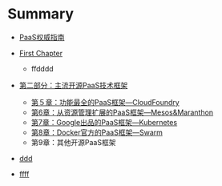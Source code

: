 # Summary

* [PaaS权威指南](paas权威指南.md)
* [First Chapter](chapter1.md)
  * ffdddd

* [第二部分：主流开源PaaS技术框架](第二部分.md)
  * [第５章：功能最全的PaaS框架—CloudFoundry](第五章：功能最全的paas框架—cloudfoundry.md)
  * [第6章：从资源管理扩展的PaaS框架—Mesos&Maranthon](第6章：从资源管理扩展的paas框架—mesosmaranthon.md)
  * [第7章：Google出品的PaaS框架—Kubernetes](第7章：google出品的paas框架—kubernetes.md)
  * [第8章：Docker官方的PaaS框架—Swarm](第8章：docker官方的paas框架—swarm.md)
  * 第9章：其他开源PaaS框架

* [ddd](ddd.md)
* [ffff](ffff.md)

